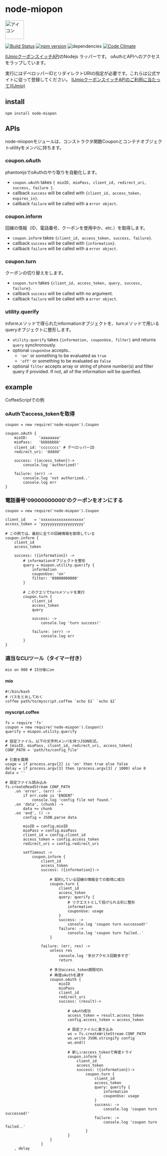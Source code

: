 # node-miopon

[<img src="icon.png" width="60" alt="アイコン">](https://www.npmjs.com/package/node-miopon
)

[![Build Status](https://travis-ci.org/KamataRyo/node-miopon.svg?branch=master)](https://travis-ci.org/KamataRyo/node-miopon)
[![npm version](https://badge.fury.io/js/node-miopon.svg)](https://badge.fury.io/js/node-miopon)
![dependencies](https://david-dm.org/kamataryo/node-miopon.svg)
[![Code Climate](https://codeclimate.com/github/KamataRyo/node-miopon/badges/gpa.svg)](https://codeclimate.com/github/KamataRyo/node-miopon)

[IIJmioクーポンスイッチAPI](https://www.iijmio.jp/hdd/coupon/mioponapi.jsp)のNodejs ラッパーです。
oAuthとAPIへのアクセスをラップしています。

実行にはデベロッパーIDとリダイレクトURIの指定が必要です。これらは公式サイトに従って登録してください。
[IIJmioクーポンスイッチAPIのご利用に当たって(IIJmio)](https://www.iijmio.jp/hdd/coupon/mioponapi.jsp#goriyou)


## install
`npm install node-miopon`

## APIs
node-mioponモジュールは、コンストラクタ関数Couponとコンテナオブジェクトutilityをメンバに持ちます。

### coupon.oAuth
phantomjsでoAuthのやり取りを自動化します。
- `coupon.oAuth` takes `{ mioID, mioPass, client_id, redirect_uri, success, failure }`.
- callback `success` will be called with `{client_id, access_token, expires_in}`.
- callback `failure`  will be called with a `error object`.

### coupon.inform
回線の情報（ID、電話番号、クーポンを使用中か、etc.）を取得します。
- `coupon.inform` takes `{client_id, access_token, success, failure}`.
- callback `success` will be called with `{information}`.
- callback `failure`  will be called with a `error object`.

### coupon.turn
クーポンの切り替えをします。
- `coupon.turn` takes `{client_id, access_token, query, success, failure}`.
- callback `success` will be called with no argument.
- callback `failure`  will be called with a `error object`.

### utility.querify
informメソッドで得られたinformationオブジェクトを、turnメソッドで用いるqueryオブジェクトに整形します。
- `utility.querify` takes `{information, couponUse, filter}` and returns `query` synchronously.
- optional `couponUse` accepts..
    + `'on'` or something to be evaluated as `true`
    + `'off'` or something to be evaluated as `false`
- optional `filter` accepts array or string of phone number(s) and filter query if provided. If not, all of the information will be querified.


## example
CoffeeScriptでの例

### oAuthでaccess_tokenを取得
    coupon = new require('node-miopon').Coupon

    coupon.oAuth {
        mioID:     'aaaaaaaa'
        mioPass:   'bbbbbbbb'
        client_id: 'cccccccc' # デベロッパーID
        redirect_uri: 'ddddd'

        success: ({access_token})->
            console.log 'authorized!'

        failure: (err) ->
            console.log 'not authorized..'
            console.log err
    }


### 電話番号'09000000000'のクーポンをオンにする
    coupon = new require('node-miopon').Coupon

    client_id    = 'xxxxxxxxxxxxxxxxxxx'
    access_token = 'yyyyyyyyyyyyyyyyyyy'

    # この例では、最初に全ての回線情報を取得している
    coupon.inform {
        client_id
        access_token

        success: ({information}) ->
            # informationオブジェクトを整形
            query = miopon.utility.querify {
                information
                couponUse: 'on'
                filter: '09000000000'
            }

            # このクエリでturnメソッドを実行
            coupon.turn {
                client_id
                access_token
                query

                success: ->
                    console.log 'turn success!'

                failure: (err) ->
                    console.log err
            }
    }


### 適当なCLIツール（タイマー付き）
`mio on 900 # 15分後にon`

#### mio
    #!/bin/bash
    # パスをとおしておく
    coffee path/to/myscript.coffee `echo $1` `echo $2`

#### myscript.coffee
    fs = require 'fs'
    coupon = new require('node-miopon').Coupon()
    querify = miopon.utility.querify

    # 設定ファイル。以下の文字列メンバを持つJSON形式。
    # {mioID, mioPass, client_id, redirect_uri, access_token}
    CONF_PATH = 'path/to/config_file'

    # 引数を展開
    usage = if process.argv[2] is 'on' then true else false
    delay = if process.argv[3] then (process.argv[3] / 1000) else 0
    data = ''

    # 設定ファイル読み込み
    fs.createReadStream CONF_PATH
        .on 'error', (err) ->
            if err.code is 'ENOENT'
                console.log 'config file not found.'
        .on 'data', (chunk) ->
            data += chunk
        .on 'end', () ->
            config = JSON.parse data

            mioID = config.mioID
            mioPass = config.mioPass
            client_id = config.client_id
            access_token = config.access_token
            redirect_uri = config.redirect_uri

            setTimeout ->
                coupon.inform {
                    client_id
                    access_token
                    success: ({information})->

                        # 契約している回線の情報全ての取得に成功
                        coupon.turn {
                            client_id
                            access_token
                            query: querify {
                                # リクエストとして投げられる形に整形
                                information
                                couponUse: usage
                            }
                            success: ->
                                console.log 'coupon turn successed!'
                            failure: ->
                                console.log 'coupon turn failed..'
                        }

                    failure: (err, res) ->
                        unless res
                            console.log '多分アクセス回数多すぎ'
                            return

                        # 多分access_token期限切れ
                        # 再度oAuthを通す
                        coupon.oAuth {
                            mioID
                            mioPass
                            client_id
                            redirect_uri
                            success: (result)->

                                # oAuth成功
                                access_token = result.access_token
                                config.access_token = access_token

                                # 設定ファイルに書き込み
                                ws = fs.createWriteStream CONF_PATH
                                ws.write JSON.stringify config
                                ws.end()

                                # 新しいaccess_tokenで再度トライ
                                coupon.inform {
                                    client_id
                                    access_token
                                    success: ({information})->
                                        coupon.turn {
                                            client_id
                                            access_token
                                            query: querify {
                                                information
                                                couponUse: usage
                                            }
                                            success: ->
                                                console.log 'coupon turn successed!'
                                            failure: ->
                                                console.log 'coupon turn failed..'
                                        }
                                }
                        }
                    }
        , delay
